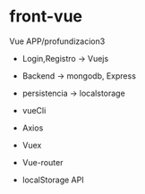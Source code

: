 # front-vue
 
 Vue APP/profundizacion3

 - Login,Registro -> Vuejs
 - Backend -> mongodb, Express
 - persistencia -> localstorage

 - vueCli
 - Axios
 - Vuex
 - Vue-router
 - localStorage API

